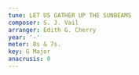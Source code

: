 ```yaml
---
tune: LET US GATHER UP THE SUNBEAMS
composer: S. J. Vail
arranger: Edith G. Cherry
year: '-'
meter: 8s & 7s.
key: G Major
anacrusis: 0
---
```

